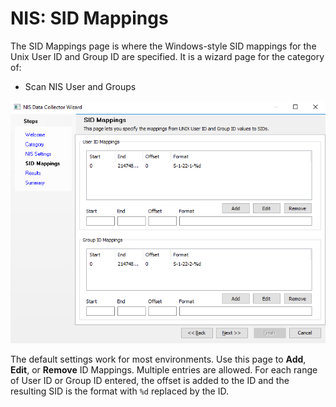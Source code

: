 # NIS: SID Mappings

The SID Mappings page is where the Windows-style SID mappings for the Unix User ID and Group ID are specified. It is a wizard page for the category of:

- Scan NIS User and Groups

![NIS Data Collector Wizard SID Mappings page](/static/img/product_docs/accessanalyzer/accessanalyzer/enterpriseauditor/admin/datacollector/nis/sidmappings.png)

The default settings work for most environments. Use this page to __Add__, __Edit__, or __Remove__ ID Mappings. Multiple entries are allowed. For each range of User ID or Group ID entered, the offset is added to the ID and the resulting SID is the format with ```%d``` replaced by the ID.
